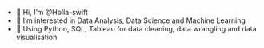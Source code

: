 - 👋 Hi, I’m @Holla-swift
- 👀 I’m interested in Data Analysis, Data Science and Machine Learning
- 🌱 Using Python, SQL, Tableau for data cleaning, data wrangling and data visualisation


<!---
Holla-swift/Holla-swift is a ✨ special ✨ repository because its `README.md` (this file) appears on your GitHub profile.
You can click the Preview link to take a look at your changes.
--->
